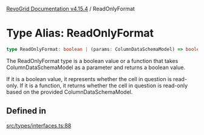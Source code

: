 [RevoGrid Documentation v4.15.4](README.md) / ReadOnlyFormat

# Type Alias: ReadOnlyFormat

```ts
type ReadOnlyFormat: boolean | (params: ColumnDataSchemaModel) => boolean;
```

The ReadOnlyFormat type is a boolean value or a function that takes ColumnDataSchemaModel
as a parameter and returns a boolean value.

If it is a boolean value, it represents whether the cell in question is read-only.
If it is a function, it returns whether the cell in question is read-only based on the provided
ColumnDataSchemaModel.

## Defined in

[src/types/interfaces.ts:88](https://github.com/revolist/revogrid/blob/1645225511bdf49c1a62fd26a91ac5b7e1558fd9/src/types/interfaces.ts#L88)
